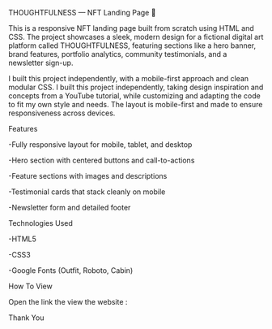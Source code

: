THOUGHTFULNESS — NFT Landing Page 🎨

This is a responsive NFT landing page built from scratch using HTML and CSS. The project showcases a sleek, modern design for a fictional digital art platform called THOUGHTFULNESS, featuring sections like a hero banner, brand features, portfolio analytics, community testimonials, and a newsletter sign-up.

I built this project independently, with a mobile-first approach and clean modular CSS. I built this project independently, taking design inspiration and concepts from a YouTube tutorial, while customizing and adapting the code to fit my own style and needs. The layout is mobile-first and made to ensure responsiveness across devices.

Features

-Fully responsive layout for mobile, tablet, and desktop

-Hero section with centered buttons and call-to-actions

-Feature sections with images and descriptions

-Testimonial cards that stack cleanly on mobile

-Newsletter form and detailed footer

Technologies Used

-HTML5

-CSS3

-Google Fonts (Outfit, Roboto, Cabin)


How To View

Open the link the view the website :


Thank You
